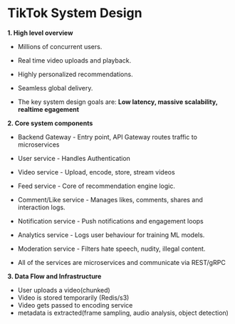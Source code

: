# TikTok System Design
**1. High level overview**
- Millions of concurrent users.
- Real time video uploads and playback.
- Highly personalized recommendations.
- Seamless global delivery.

- The key system design goals are: **Low latency, massive scalability, realtime egagement**

**2. Core system components**
- Backend Gateway - Entry point, API Gateway routes traffic to microservices
- User service - Handles Authentication
- Video service - Upload, encode, store, stream videos
- Feed service - Core of recommendation engine logic.
- Comment/Like service - Manages likes, comments, shares and interaction logs.
- Notification service - Push notifications and engagement loops
- Analytics service - Logs user behaviour for training ML models.
- Moderation service - Filters hate speech, nudity, illegal content.

- All of the services are microservices and communicate via REST/gRPC

**3. Data Flow and Infrastructure**
- User uploads a video(chunked)
- Video is stored temporarily (Redis/s3)
- Video gets passed to encoding service
- metadata is extracted(frame sampling, audio analysis, object detection)
